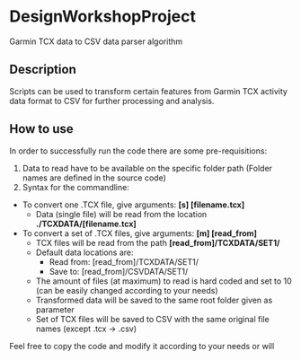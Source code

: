 # DesignWorkshopProject
Garmin TCX data to CSV data parser algorithm

## Description

Scripts can be used to transform certain features from Garmin TCX activity data format to CSV for further processing and analysis.

## How to use

In order to successfully run the code there are some pre-requisitions:

1. Data to read have to be available on the specific folder path (Folder names are defined in the source code)
2. Syntax for the commandline:
  - To convert one .TCX file, give arguments: **[s] [filename.tcx]**
    - Data (single file) will be read from the location **./TCXDATA/[filename.tcx]**
  - To convert a set of .TCX files, give arguments: **[m] [read_from]**
    - TCX files will be read from the path **[read_from]/TCXDATA/SET1/**
    - Default data locations are:
      - Read from: [read_from]/TCXDATA/SET1/
      - Save to: [read_from]/CSVDATA/SET1/
    - The amount of files (at maximum) to read is hard coded and set to 10 (can be easily changed according to your needs)
    - Transformed data will be saved to the same root folder given as parameter
    - Set of TCX files will be saved to CSV with the same original file names (except .tcx -> .csv)
 
 Feel free to copy the code and modify it according to your needs or will
